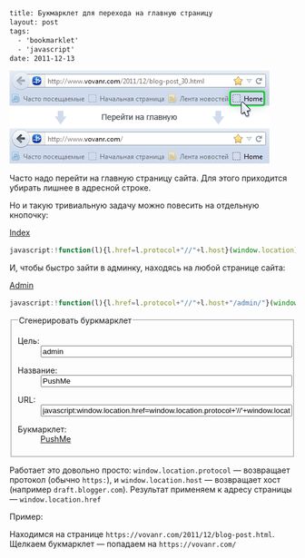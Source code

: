 ```
title: Букмарклет для перехода на главную страницу
layout: post
tags:
  - 'bookmarklet'
  - 'javascript'
date: 2011-12-13
```

![](/images/go-home-bookmarklet/go-home-bookmarklet__preview.png)

Часто надо перейти на главную страницу сайта. Для этого приходится убирать лишнее в адресной строке.

Но и такую тривиальную задачу можно повесить на отдельную кнопочку:

<a class="bookmarklet" href="javascript:!function(l){l.href=l.protocol+'//'+l.host}(window.location);void(0);" title="На главную">Index</a>

```javascript
javascript:!function(l){l.href=l.protocol+"//"+l.host}(window.location);void(0);
```

И, чтобы быстро зайти в админку, находясь на любой странице сайта:

<a class="bookmarklet" href="javascript:!function(l){l.href=l.protocol+'//'+l.host+'/admin/'}(window.location);void(0);" title="Админка">Admin</a>

```javascript
javascript:!function(l){l.href=l.protocol+"//"+l.host+"/admin/"}(window.location);void(0);
```

<fieldset>
<legend>Сгенерировать буркмарклет</legend>
	<dl class="form">
		<dt>
			<label for="p-go-home-link">Цель:</label>
		</dt>
		<dd>
			<input id="p-go-home-link" onchange="generateBookmarklet();" onkeyup="generateBookmarklet();" type="text" style="width:100%" value="admin">
		</dd>
	</dl>
	<dl class="form">
		<dt>
			<label for="p-go-home-name">Название:</label>
		</dt>
		<dd>
			<input id="p-go-home-name" onchange="setBookmarkletName();" onkeyup="setBookmarkletName();" type="text" style="width:100%" value="PushMe">
		</dd>
	</dl>
	<dl class="form">
		<dt>
			<label for="p-go-home-result">URL:</label>
		</dt>
		<dd>
			<input id="p-go-home-result" class="big" onclick="this.select();" readonly type="text" style="width:100%" value="javascript:window.location.href=window.location.protocol+'//'+window.location.host+'/admin/';void(0);">
		</dd>
	</dl>
	<dl class="form">
		<dt>
			<label for="p-go-home-button">Букмарклет:</label>
		</dt>
		<dd>
			<a id="p-go-home-button" class="bookmarklet" href="javascript:window.location.href=window.location.protocol+'//'+window.location.host+'/admin/';void(0);">PushMe</a>
		</dd>
	</dl>
</fieldset>

<script>
window.generateBookmarklet = function() {
	var link = document.getElementById('p-go-home-link').value;
	var result = "javascript:!function(l){l.href=l.protocol+'//'+l.host+'/";
	if (link != '') {
		result += link;
	}
	result += "'}(window.location);void(0);";
	document.getElementById('p-go-home-result').value = result;
	document.getElementById('p-go-home-button').href = result;
};
window.setBookmarkletName = function() {
    document.getElementById('p-go-home-button').innerText = document.getElementById('p-go-home-name').value;
};
</script>

Работает это довольно просто: `window.location.protocol` — возвращает протокол (обычно `https:`), и `window.location.host` — возвращает хост (например `draft.blogger.com`). Результат применяем к адресу страницы — `window.location.href`

Пример:

Находимся на странице `https://vovanr.com/2011/12/blog-post.html`. Щелкаем букмарклет — попадаем на `https://vovanr.com/`
